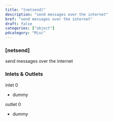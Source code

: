 ```yaml
---
title: "[netsend]"
description: "send messages over the internet"
bref: "send messages over the internet"
draft: false
categories: ["object"]
pdcategory: "Misc"
---
```


### [netsend]

send messages over the internet

### Inlets & Outlets

inlet 0

 - dummy

outlet 0

 - dummy
 
